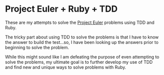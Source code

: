 # Project Euler + Ruby + TDD

These are my attempts to solve the [Project Euler](projecteuler.net) problems using TDD and Ruby.

The tricky part about using TDD to solve the problems is that I have to know the answer to build the test...so, I have been looking up the answers prior to beginning to solve the problem.

While this might sound like I am defeating the purpose of even attempting to solve the problems, my ultimate goal is to further develop my use of TDD and find new and unique ways to solve problems with Ruby.